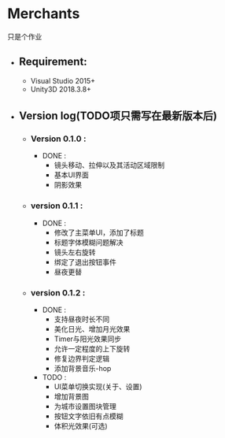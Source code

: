 # **Merchants**
只是个作业


* ## **Requirement:**
    + Visual Studio 2015+
    + Unity3D 2018.3.8+

* ## **Version log**(TODO项只需写在最新版本后)
    + ### **Version 0.1.0** :
        - DONE :
            - 镜头移动、拉伸以及其活动区域限制
            - 基本UI界面
            - 阴影效果
            
    + ### **version 0.1.1** :
        - DONE :
            - 修改了主菜单UI，添加了标题
            - 标题字体模糊问题解决
            - 镜头左右旋转
            - 绑定了退出按钮事件
            - 昼夜更替
    + ### **version 0.1.2** :
        - DONE :
            - 支持昼夜时长不同
            - 美化日光、增加月光效果
            - Timer与阳光效果同步
            - 允许一定程度的上下旋转
            - 修复边界判定逻辑
            - 添加背景音乐-hop
        - TODO :
            - UI菜单切换实现(关于、设置)
            - 增加背景图
            - 为城市设置图块管理
            - 按钮文字依旧有点模糊
            - 体积光效果(可选)
